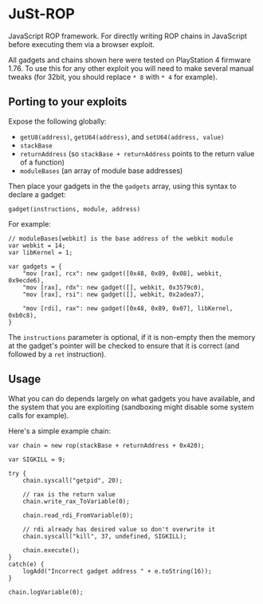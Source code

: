 # JuSt-ROP
JavaScript ROP framework. For directly writing ROP chains in JavaScript before executing them via a browser exploit.

All gadgets and chains shown here were tested on PlayStation 4 firmware 1.76. To use this for any other exploit you will need to make several manual tweaks (for 32bit, you should replace `* 8` with `* 4` for example).

## Porting to your exploits
Expose the following globally:
* `getU8(address)`, `getU64(address)`, and `setU64(address, value)`
* `stackBase`
* `returnAddress` (so `stackBase + returnAddress` points to the return value of a function)
* `moduleBases` (an array of module base addresses)

Then place your gadgets in the the `gadgets` array, using this syntax to declare a gadget:

    gadget(instructions, module, address)

For example:

    // moduleBases[webkit] is the base address of the webkit module
    var webkit = 14;
    var libKernel = 1;
    
    var gadgets = {
        "mov [rax], rcx": new gadget([0x48, 0x89, 0x08], webkit, 0x9ecde6),
        "mov [rax], rdx": new gadget([], webkit, 0x3579c0),
        "mov [rax], rsi": new gadget([], webkit, 0x2adea7),
        
        "mov [rdi], rax": new gadget([0x48, 0x89, 0x07], libKernel, 0xb0c8),
    }

The `instructions` parameter is optional, if it is non-empty then the memory at the gadget's pointer will be checked to ensure that it is correct (and followed by a `ret` instruction).

## Usage
What you can do depends largely on what gadgets you have available, and the system that you are exploiting (sandboxing might disable some system calls for example).

Here's a simple example chain:

    var chain = new rop(stackBase + returnAddress + 0x420);
    
    var SIGKILL = 9;
    
    try {
        chain.syscall("getpid", 20);
        
        // rax is the return value
        chain.write_rax_ToVariable(0);
        
        chain.read_rdi_FromVariable(0);
        
        // rdi already has desired value so don't overwrite it
        chain.syscall("kill", 37, undefined, SIGKILL);
        
        chain.execute();
    }
    catch(e) {
        logAdd("Incorrect gadget address " + e.toString(16));
    }
    
    chain.logVariable(0);